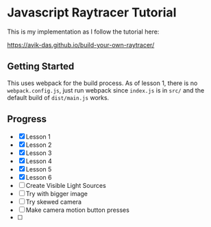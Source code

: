 
# Javascript Raytracer Tutorial

This is my implementation as I follow the tutorial here:

https://avik-das.github.io/build-your-own-raytracer/

## Getting Started 

This uses webpack for the build process. 
As of lesson 1, there is no `webpack.config.js`, just run webpack since 
`index.js` is in `src/` and the default build of `dist/main.js` works.

## Progress

- [x] Lesson 1
- [x] Lesson 2
- [x] Lesson 3
- [x] Lesson 4
- [x] Lesson 5
- [x] Lesson 6
- [ ] Create Visible Light Sources
- [ ] Try with bigger image
- [ ] Try skewed camera
- [ ] Make camera motion button presses
- [ ] 